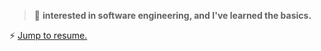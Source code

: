 > 🌱 **interested in software engineering, and I've learned the basics.**

  ⚡ [Jump to resume.](https://github.com/juba97/Resume)
